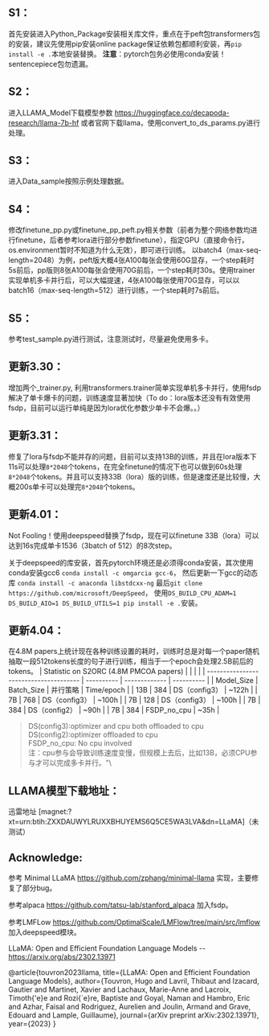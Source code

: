 ## S1：
首先安装进入Python_Package安装相关库文件，重点在于peft包transformers包的安装，建议先使用pip安装online package保证依赖包都顺利安装，再```pip install -e .```本地安装替换。
**注意**：pytorch包务必使用conda安装！sentencepiece包勿遗漏。

## S2：
进入LLAMA_Model下载模型参数 https://huggingface.co/decapoda-research/llama-7b-hf 或者官网下载llama，使用convert_to_ds_params.py进行处理。

## S3：
进入Data_sample按照示例处理数据。

## S4：
修改finetune_pp.py或finetune_pp_peft.py相关参数（前者为整个网络参数均进行finetune，后者参考lora进行部分参数finetune），指定GPU（直接命令行，os.environment暂时不知道为什么无效），即可进行训练。 以batch4（max-seq-length=2048）为例，peft版大概4张A100每张会使用60G显存，一个step耗时5s前后，pp版则8张A100每张会使用70G前后，一个step耗时30s。使用trainer实现单机多卡并行后，可以大幅提速，4张A100每张使用70G显存，可以以batch16（max-seq-length=512）进行训练，一个step耗时7s前后。

## S5：
参考test_sample.py进行测试，注意测试时，尽量避免使用多卡。

## 更新3.30：
增加两个_trainer.py, 利用transformers.trainer简单实现单机多卡并行，使用fsdp解决了单卡爆卡的问题，训练速度显著加快（To do：lora版本还没有有效使用fsdp，目前可以运行单纯是因为lora优化参数少单卡不会爆。。）

## 更新3.31：
修复了lora与fsdp不能并存的问题，目前可以支持13B的训练，并且在lora版本下11s可以处理```8*2048```个tokens，在完全finetune的情况下也可以做到60s处理```8*2048```个tokens。并且可以支持33B（lora）版的训练，但是速度还是比较慢，大概200s单卡可以处理完```8*2048```个tokens。

## 更新4.01：
Not Fooling！使用deepspeed替换了fsdp，现在可以finetune 33B（lora）可以达到16s完成单卡1536（3batch of 512）的8次step。

关于deepspeed的库安装，首先pytorch环境还是必须得conda安装，其次使用conda安装gcc6 ```conda install -c omgarcia gcc-6```， 然后更新一下gcc的动态库 ```conda install -c anaconda libstdcxx-ng``` 最后```git clone https://github.com/microsoft/DeepSpeed```， 使用```DS_BUILD_CPU_ADAM=1 DS_BUILD_AIO=1 DS_BUILD_UTILS=1 pip install -e .```安装。

## 更新4.04：
在4.8M papers上统计现在各种训练设置的耗时，训练时总是对每一个paper随机抽取一段512tokens长度的句子进行训练，相当于一个epoch会处理2.5B前后的tokens。
| Statistic on S2ORC (4.8M PMCOA papers) |            |               |            |
| -------------------------------------- | ---------- | ------------- | ---------- |
| Model_Size                             | Batch_Size | 并行策略      | Time/epoch |
| 13B                                    | 384        | DS（config3） | ~122h      |
| 7B                                     | 768        | DS（config3） | ~100h      |
| 7B                                     | 128        | DS（config3） | ~100h      |
| 7B                                     | 384        | DS（config2） | ~90h       |
| 7B                                     | 384        | FSDP_no_cpu   | ~35h       |
> DS(config3):optimizer and cpu both offloaded to cpu\
> DS(config2):optimizer offloaded to cpu\
> FSDP_no_cpu: No cpu involved\
> 注：cpu参与会导致训练速度变慢，但规模上去后，比如13B，必须CPU参与才可以完成多卡并行。"\

## LLAMA模型下载地址：

迅雷地址 [magnet:?xt=urn:btih:ZXXDAUWYLRUXXBHUYEMS6Q5CE5WA3LVA&dn=LLaMA]（未测试） 

## Acknowledge:
参考 Minimal LLaMA https://github.com/zphang/minimal-llama 实现，主要修复了部分bug。

参考alpaca https://github.com/tatsu-lab/stanford_alpaca 加入fsdp。

参考LMFLow https://github.com/OptimalScale/LMFlow/tree/main/src/lmflow 加入deepspeed模块。

LLaMA: Open and Efficient Foundation Language Models -- https://arxiv.org/abs/2302.13971

@article{touvron2023llama,
  title={LLaMA: Open and Efficient Foundation Language Models},
  author={Touvron, Hugo and Lavril, Thibaut and Izacard, Gautier and Martinet, Xavier and Lachaux, Marie-Anne and Lacroix, Timoth{\'e}e and Rozi{\`e}re, Baptiste and Goyal, Naman and Hambro, Eric and Azhar, Faisal and Rodriguez, Aurelien and Joulin, Armand and Grave, Edouard and Lample, Guillaume},
  journal={arXiv preprint arXiv:2302.13971},
  year={2023}
}

